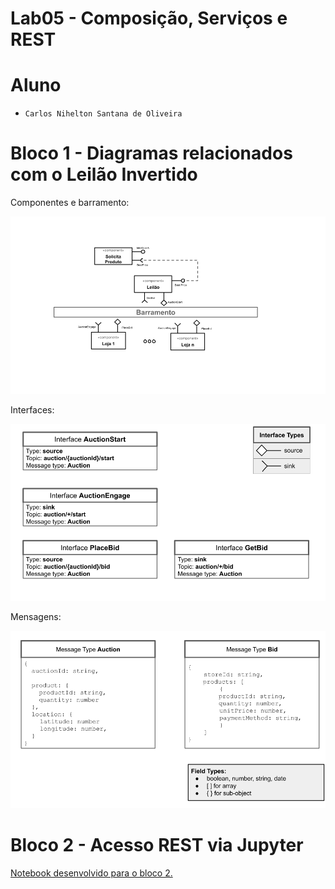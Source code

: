 # Lab05 - Composição, Serviços e REST
 
# Aluno
* `Carlos Nihelton Santana de Oliveira`

# Bloco 1 - Diagramas relacionados com o Leilão Invertido

Componentes e barramento:

![Componentes e barramento](./images/barramento.png)

Interfaces:

![Interfaces](./images/interfaces.png)

Mensagens:

![Mensagens](./images/mensagens.png)

# Bloco 2 - Acesso REST via Jupyter

[Notebook desenvolvido para o bloco 2.](./notebook/lab5-tarefas.ipynb)
